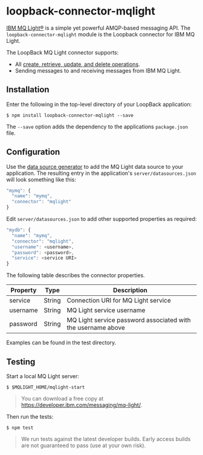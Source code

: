 # loopback-connector-mqlight

[IBM MQ Light®](https://developer.ibm.com/messaging/mq-light/) is a simple yet powerful AMQP-based messaging API.  The `loopback-connector-mqlight` module is the Loopback connector for IBM MQ Light.  

The LoopBack MQ Light connector supports:

- All [create, retrieve, update, and delete operations](http://loopback.io/doc/en/lb2/Creating-updating-and-deleting-data.html).
- Sending messages to and receiving messages from IBM MQ Light.

## Installation

Enter the following in the top-level directory of your LoopBack application:

```
$ npm install loopback-connector-mqlight --save
```

The `--save` option adds the dependency to the applications `package.json` file.

## Configuration

Use the [data source generator](http://loopback.io/doc/en/lb2/Data-source-generator.html) to add the MQ Light data source to your application. The resulting entry in the application's `server/datasources.json` will look something like this:

```js
"mymq": {
  "name": "mymq",
  "connector": "mqlight"
}
```

Edit `server/datasources.json` to add other supported properties as required:

```js
"mydb": {
  "name": "mymq",
  "connector": "mqlight",
  "username": <username>,
  "password": <password>,
  "service": <service URI>
}
```

The following table describes the connector properties.

Property       | Type    | Description
---------------| --------| --------
service        | String  | Connection URI for MQ Light service
username       | String  | MQ Light service username
password       | String  | MQ Light service password associated with the username above

Examples can be found in the test directory.

## Testing

Start a local MQ Light server:

```shell
$ $MQLIGHT_HOME/mqlight-start
```

> You can download a free copy at https://developer.ibm.com/messaging/mq-light/.

Then run the tests:

```shell
$ npm test
```

> We run tests against the latest developer builds. Early access builds are not
> guaranteed to pass (use at your own risk).
